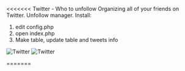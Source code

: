 <<<<<<<  Twitter - Who to unfollow
Organizing all of your friends on Twitter. Unfollow manager. 
Install:
1. edit config.php
2. open index.php
3. Make table, update table and tweets info
<img src="http://i.imgur.com/UcHL9B0.png" itemprop="image" alt="Twitter" >
<img src="https://i.imgur.com/gfzrMlC.png" itemprop="image" alt="Twitter" >

=======
